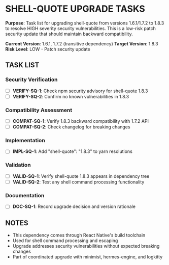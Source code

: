 # SHELL-QUOTE UPGRADE TASKS

**Purpose**: Task list for upgrading shell-quote from versions 1.6.1/1.7.2 to 1.8.3 to resolve HIGH severity security vulnerabilities. This is a low-risk patch security update that should maintain backward compatibility.

**Current Version**: 1.6.1, 1.7.2 (transitive dependency)
**Target Version**: 1.8.3
**Risk Level**: LOW - Patch security update

## TASK LIST

### Security Verification
- [ ] **VERIFY-SQ-1**: Check npm security advisory for shell-quote 1.8.3
- [ ] **VERIFY-SQ-2**: Confirm no known vulnerabilities in 1.8.3

### Compatibility Assessment
- [ ] **COMPAT-SQ-1**: Verify 1.8.3 backward compatibility with 1.7.2 API
- [ ] **COMPAT-SQ-2**: Check changelog for breaking changes

### Implementation
- [ ] **IMPL-SQ-1**: Add "shell-quote": "1.8.3" to yarn resolutions

### Validation
- [ ] **VALID-SQ-1**: Verify shell-quote 1.8.3 appears in dependency tree
- [ ] **VALID-SQ-2**: Test any shell command processing functionality

### Documentation
- [ ] **DOC-SQ-1**: Record upgrade decision and version rationale

## NOTES
- This dependency comes through React Native's build toolchain
- Used for shell command processing and escaping
- Upgrade addresses security vulnerabilities without expected breaking changes
- Part of coordinated upgrade with minimist, hermes-engine, and logkitty
